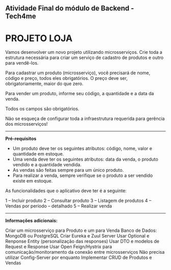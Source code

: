 ## Atividade Final do módulo de Backend - Tech4me

# PROJETO LOJA

Vamos desenvolver um novo projeto utilizando microsserviços. Crie toda a estrutura necessária para criar um serviço de cadastro de produtos e outro para vendê-los.

Para cadastrar um produto (microsserviço), você precisará de nome, código e preço, todos eles
obrigatórios. O preço deve ser, obrigatoriamente, maior do que zero.

Para vender um produto, informe seu código, a quantidade e a data da venda.

Todos os campos são obrigatórios.

Não se esqueça de configurar toda a infraestrutura requerida para gerência dos microsserviços!

-------------------------------------------------------------------

**Pré-requisitos**

- Um produto deve ter os seguintes atributos: código, nome, valor e quantidade em estoque. 
- Uma venda deve ter os seguintes atributos: data da venda, o produto vendido e a quantidade vendida. 
- As vendas são feitas sempre para um único produto. 
- Para realizar a venda, sempre verifique se o produto a ser vendido existe em estoque. 

As funcionalidades que o aplicativo deve ter é a seguinte: 

1 – Incluir produto 
2 – Consultar produto 
3 – Listagem de produtos 
4 – Vendas por período – detalhado 
5 – Realizar venda 

 
-------------------------------------------------------------------

**Informações adicionais:**

Criar um microsserviço para Produto e um para Venda
Banco de Dados: MongoDB ou PostgreSQL
Criar Eureka e Zuul Server
Usar Optional e Renponse Entity (personalização das responses)
Usar DTO e modelos de Request e Response
Usar Open Feign/Hystrix para comunicação/monitoramento da conexão entre microsserviços
Não precisa utilizar Config-Server por enquanto
Implementar CRUD de Produtos e Vendas

